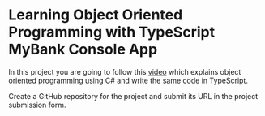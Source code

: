 # Learning Object Oriented Programming with TypeScript MyBank Console App

In this project you are going to follow this [video](https://www.youtube.com/watch?v=pzZGlU0n2IU) which explains object oriented programming using C# and write the same code in TypeScript.

Create a GitHub repository for the project and submit its URL in the project submission form.
